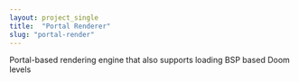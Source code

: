 ```yaml
---
layout: project_single
title:  "Portal Renderer"
slug: "portal-render"
---
```

Portal-based rendering engine that also supports loading BSP based Doom levels